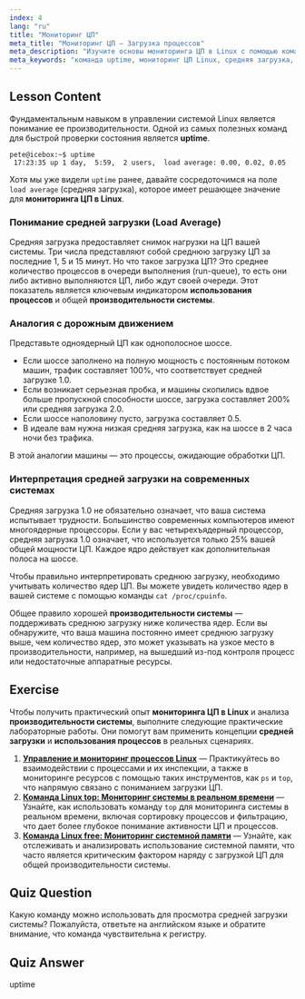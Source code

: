 ```yaml
---
index: 4
lang: "ru"
title: "Мониторинг ЦП"
meta_title: "Мониторинг ЦП — Загрузка процессов"
meta_description: "Изучите основы мониторинга ЦП в Linux с помощью команды uptime. Это руководство для начинающих объясняет, как интерпретировать среднюю загрузку, понимать использование процессов и оценивать производительность системы."
meta_keywords: "команда uptime, мониторинг ЦП Linux, средняя загрузка, производительность системы, загрузка процессов, руководство Linux, для начинающих"
---
```


## Lesson Content

Фундаментальным навыком в управлении системой Linux является понимание ее производительности. Одной из самых полезных команд для быстрой проверки состояния является **uptime**.

```
pete@icebox:~$ uptime
 17:23:35 up 1 day,  5:59,  2 users,  load average: 0.00, 0.02, 0.05
```

Хотя мы уже видели `uptime` ранее, давайте сосредоточимся на поле `load average` (средняя загрузка), которое имеет решающее значение для **мониторинга ЦП в Linux**.

### Понимание средней загрузки (Load Average)

Средняя загрузка предоставляет снимок нагрузки на ЦП вашей системы. Три числа представляют собой среднюю загрузку ЦП за последние 1, 5 и 15 минут. Но что такое загрузка ЦП? Это среднее количество процессов в очереди выполнения (run-queue), то есть они либо активно выполняются ЦП, либо ждут своей очереди. Этот показатель является ключевым индикатором **использования процессов** и общей **производительности системы**.

### Аналогия с дорожным движением

Представьте одноядерный ЦП как однополосное шоссе.

- Если шоссе заполнено на полную мощность с постоянным потоком машин, трафик составляет 100%, что соответствует средней загрузке 1.0.
- Если возникает серьезная пробка, и машины скопились вдвое больше пропускной способности шоссе, загрузка составляет 200% или средняя загрузка 2.0.
- Если шоссе наполовину пусто, загрузка составляет 0.5.
- В идеале вам нужна низкая средняя загрузка, как на шоссе в 2 часа ночи без трафика.

В этой аналогии машины — это процессы, ожидающие обработки ЦП.

### Интерпретация средней загрузки на современных системах

Средняя загрузка 1.0 не обязательно означает, что ваша система испытывает трудности. Большинство современных компьютеров имеют многоядерные процессоры. Если у вас четырехъядерный процессор, средняя загрузка 1.0 означает, что используется только 25% вашей общей мощности ЦП. Каждое ядро действует как дополнительная полоса на шоссе.

Чтобы правильно интерпретировать среднюю загрузку, необходимо учитывать количество ядер ЦП. Вы можете увидеть количество ядер в вашей системе с помощью команды `cat /proc/cpuinfo`.

Общее правило хорошей **производительности системы** — поддерживать среднюю загрузку ниже количества ядер. Если вы обнаружите, что ваша машина постоянно имеет среднюю загрузку выше, чем количество ядер, это может указывать на узкое место в производительности, например, на вышедший из-под контроля процесс или недостаточные аппаратные ресурсы.

## Exercise

Чтобы получить практический опыт **мониторинга ЦП в Linux** и анализа **производительности системы**, выполните следующие практические лабораторные работы. Они помогут вам применить концепции **средней загрузки** и **использования процессов** в реальных сценариях.

1.  **[Управление и мониторинг процессов Linux](https://labex.io/ru/labs/comptia-manage-and-monitor-linux-processes-590864)** — Практикуйтесь во взаимодействии с процессами и их инспекции, а также в мониторинге ресурсов с помощью таких инструментов, как `ps` и `top`, что напрямую связано с пониманием загрузки ЦП.
2.  **[Команда Linux top: Мониторинг системы в реальном времени](https://labex.io/ru/labs/linux-linux-top-command-real-time-system-monitoring-388500)** — Узнайте, как использовать команду `top` для мониторинга системы в реальном времени, включая сортировку процессов и фильтрацию, что дает более глубокое понимание активности ЦП и процессов.
3.  **[Команда Linux free: Мониторинг системной памяти](https://labex.io/ru/labs/linux-linux-free-command-monitoring-system-memory-388496)** — Узнайте, как отслеживать и анализировать использование системной памяти, что часто является критическим фактором наряду с загрузкой ЦП для общей производительности системы.

## Quiz Question

Какую команду можно использовать для просмотра средней загрузки системы? Пожалуйста, ответьте на английском языке и обратите внимание, что команда чувствительна к регистру.

## Quiz Answer

uptime
